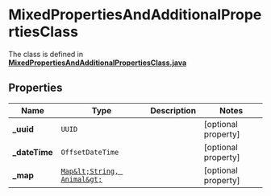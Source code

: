 

# MixedPropertiesAndAdditionalPropertiesClass

The class is defined in **[MixedPropertiesAndAdditionalPropertiesClass.java](../../src/main/java/org/openapitools/model/MixedPropertiesAndAdditionalPropertiesClass.java)**

## Properties

Name | Type | Description | Notes
------------ | ------------- | ------------- | -------------
**_uuid** | `UUID` |  |  [optional property]
**_dateTime** | `OffsetDateTime` |  |  [optional property]
**_map** | [`Map&lt;String, Animal&gt;`](Animal.md) |  |  [optional property]





